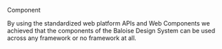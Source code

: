 <bal-doc-banner id="anchor--development-components--page" subtitle="Development">Component</bal-doc-banner>

<bal-doc-lead>
  By using the standardized web platform APIs and Web Components we achieved that the components of the Baloise Design
  System can be used across any framework or no framework at all.
</bal-doc-lead>
